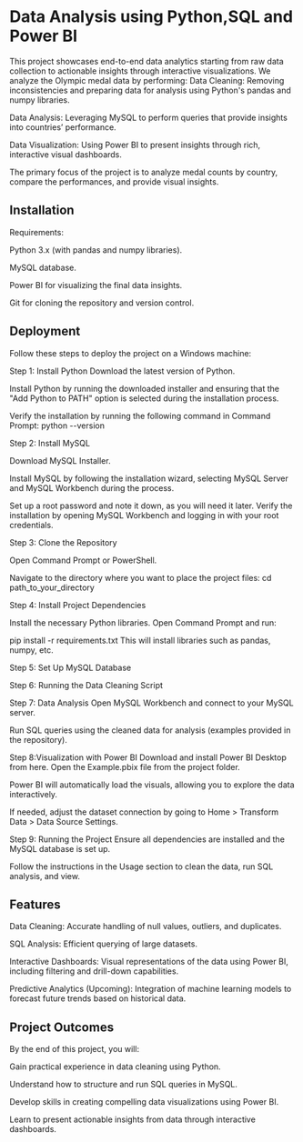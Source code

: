 
# Data Analysis using Python,SQL and Power BI

This project showcases end-to-end data analytics starting from raw data collection to actionable insights through interactive visualizations. We analyze the Olympic medal data by performing:
Data Cleaning: Removing inconsistencies and preparing data for analysis using Python's pandas and numpy libraries.

Data Analysis: Leveraging MySQL to perform queries that provide insights into countries’ performance.

Data Visualization: Using Power BI to present insights through rich, interactive visual dashboards.

The primary focus of the project is to analyze medal counts by country, compare the performances, and provide visual insights.




## Installation

Requirements:

Python 3.x (with pandas and numpy libraries).

MySQL database.

Power BI for visualizing the final data insights.

Git for cloning the repository and version control.


    
## Deployment

Follow these steps to deploy the project on a Windows machine:

Step 1: Install Python
Download the latest version of Python.

Install Python by running the downloaded installer and ensuring that the "Add Python to PATH" option is selected during the installation process.

Verify the installation by running the following command in Command Prompt:
python --version


Step 2: Install MySQL

Download MySQL Installer.

Install MySQL by following the installation wizard, selecting MySQL Server and MySQL Workbench during the process.

Set up a root password and note it down, as you will need it later.
Verify the installation by opening MySQL Workbench and logging in with your root credentials.


Step 3: Clone the Repository

Open Command Prompt or PowerShell.

Navigate to the directory where you want to place the project files:
cd path_to_your_directory


Step 4: Install Project Dependencies

Install the necessary Python libraries. Open Command Prompt and run:

pip install -r requirements.txt
This will install libraries such as pandas, numpy, etc.


Step 5: Set Up MySQL Database


Step 6: Running the Data Cleaning Script


Step 7: Data Analysis
Open MySQL Workbench and connect to your MySQL server.

Run SQL queries using the cleaned data for analysis (examples provided in the repository).


Step 8:Visualization with Power BI
Download and install Power BI Desktop from here.
Open the Example.pbix file from the project folder.

Power BI will automatically load the visuals, allowing you to explore the data interactively.

If needed, adjust the dataset connection by going to Home > Transform Data > Data Source Settings.

Step 9: Running the Project
Ensure all dependencies are installed and the MySQL database is set up.

Follow the instructions in the Usage section to clean the data, run SQL analysis, and view.




## Features

Data Cleaning: Accurate handling of null values, outliers, and duplicates.

SQL Analysis: Efficient querying of large datasets.

Interactive Dashboards: Visual representations of the data using Power BI, including filtering and drill-down capabilities.

Predictive Analytics (Upcoming): Integration of machine learning models to forecast future trends based on historical data.



## Project Outcomes

By the end of this project, you will:

Gain practical experience in data cleaning using Python.

Understand how to structure and run SQL queries in MySQL.

Develop skills in creating compelling data visualizations using Power BI.

Learn to present actionable insights from data through interactive dashboards.



